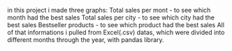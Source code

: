 in this project i made three graphs:
  Total sales per mont - to see which month had the best sales
  Total sales per city - to see which city had the best sales
  Bestseller products - to see which product had the best sales
All of that informations i pulled from Excel(.csv) datas, which were divided into different months through the year, with pandas library.
